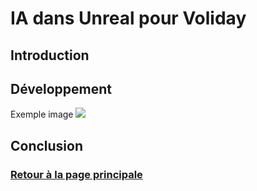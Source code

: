 # IA dans Unreal pour Voliday

## Introduction

 
## Développement
Exemple image
![](https://worgaros.github.io/Images/openwin.gif)

## Conclusion



### [Retour à la page principale](https://worgaros.github.io/)


